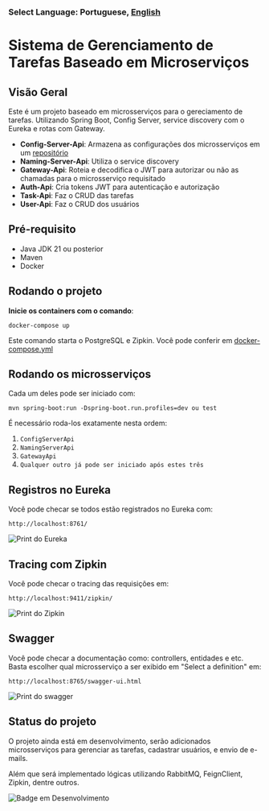 ### Select Language: Portuguese, [English](https://github.com/pedroviniciusz/Task-Manager/blob/master/README-en.md)

# Sistema de Gerenciamento de Tarefas Baseado em Microserviços

## Visão Geral
Este é um projeto baseado em microsserviços para o gereciamento de tarefas. Utilizando Spring Boot, Config Server, service discovery com o Eureka e rotas com Gateway.

- **Config-Server-Api**: Armazena as configurações dos microsserviços em um [repositório](https://github.com/pedroviniciusz/api-config-repo)
- **Naming-Server-Api**: Utiliza o service discovery
- **Gateway-Api**: Roteia e decodifica o JWT para autorizar ou não as chamadas para o microsserviço requisitado
- **Auth-Api**: Cria tokens JWT para autenticação e autorização
- **Task-Api**: Faz o CRUD das tarefas
- **User-Api**: Faz o CRUD dos usuários

## Pré-requisito
- Java JDK 21 ou posterior
- Maven
- Docker

## Rodando o projeto
**Inicie os containers com o comando**:
   ```shell
   docker-compose up
   ```

Este comando starta o PostgreSQL e Zipkin. Você pode conferir em [docker-compose.yml](https://github.com/pedroviniciusz/Task-Manager/blob/master/docker-compose.yml)


## Rodando os microsserviços
Cada um deles pode ser iniciado com:

```shell
mvn spring-boot:run -Dspring-boot.run.profiles=dev ou test 
```

É necessário roda-los exatamente nesta ordem:
1. ``ConfigServerApi``
2. ``NamingServerApi``
3. ``GatewayApi``
4. ``Qualquer outro já pode ser iniciado após estes três``

## Registros no Eureka
Você pode checar se todos estão registrados no Eureka com:
```shell
http://localhost:8761/
```
![Print do Eureka](https://github.com/pedroviniciusz/Task-Manager/assets/86628590/517a306e-da9c-40b2-82f1-24b5c4729688)


## Tracing com Zipkin
Você pode checar o tracing das requisições em:
```shell
http://localhost:9411/zipkin/
```
![Print do Zipkin](https://github.com/pedroviniciusz/Task-Manager/assets/86628590/9fbe0eb5-d079-4c64-8ae9-a144f05bafde)


## Swagger
Você pode checar a documentação como: controllers, entidades e etc. Basta escolher qual microsserviço a ser exibido em "Select a definition" em:
```shell
http://localhost:8765/swagger-ui.html
```
![Print do swagger](https://github.com/pedroviniciusz/Task-Manager/assets/86628590/7b0d63bc-f0e3-4dde-b597-b0bd2e56ad9f)


## Status do projeto

O projeto ainda está em desenvolvimento, serão adicionados microsserviços para gerenciar as tarefas, cadastrar usuários, e envio de e-mails.

Além que será implementado lógicas utilizando RabbitMQ, FeignClient, Zipkin, dentre outros.

![Badge em Desenvolvimento](http://img.shields.io/static/v1?label=STATUS&message=EM%20DESENVOLVIMENTO&color=GREEN&style=for-the-badge)